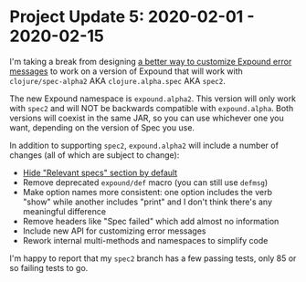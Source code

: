 # Project Update 5: 2020-02-01 - 2020-02-15


I'm taking a break from designing [a better way to customize Expound error messages](https://github.com/bhb/expound/issues/189) to work on a version of Expound that will work with `clojure/spec-alpha2` AKA `clojure.alpha.spec` AKA `spec2`.

The new Expound namespace is `expound.alpha2`. This version will only work with `spec2` and will NOT be backwards compatible with `expound.alpha`. Both versions will coexist in the same JAR, so you can use whichever one you want, depending on the version of Spec you use.

In addition to supporting `spec2`, `expound.alpha2` will include a number of changes (all of which are subject to change):

* [Hide "Relevant specs" section by default](https://twitter.com/bbrinck/status/1204595098207444993)
* Remove deprecated `expound/def` macro (you can still use `defmsg`)
* Make option names more consistent: one option includes the verb "show" while another includes "print" and I don't think there's any meaningful difference
* Remove headers like "Spec failed" which add almost no information
* Include new API for customizing error messages
* Rework internal multi-methods and namespaces to simplify code

I'm happy to report that my `spec2` branch has a few passing tests, only 85 or so failing tests to go.
